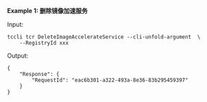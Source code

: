 **Example 1: 删除镜像加速服务**



Input: 

```
tccli tcr DeleteImageAccelerateService --cli-unfold-argument  \
    --RegistryId xxx
```

Output: 
```
{
    "Response": {
        "RequestId": "eac6b301-a322-493a-8e36-83b295459397"
    }
}
```

